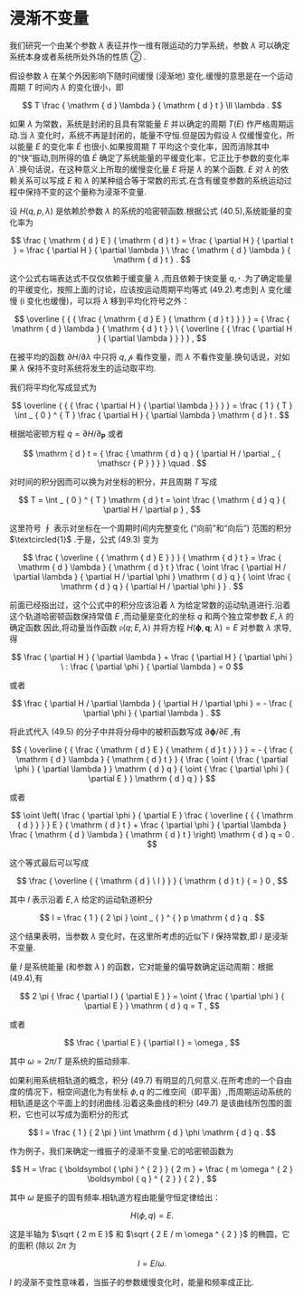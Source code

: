 
# 浸渐不变量

我们研究一个由某个参数 $\lambda$ 表征并作一维有限运动的力学系统，参数 $\lambda$ 可以确定系统本身或者系统所处外场的性质 ② .

假设参数 $\lambda$ 在某个外因影响下随时间缓慢 (浸渐地) 变化.缓慢的意思是在一个运动周期 $T$ 时间内 $\lambda$ 的变化很小，即

$$
T \frac { \mathrm { d } \lambda } { \mathrm { d } t } \ll \lambda .
$$

如果 $\lambda$ 为常数，系统是封闭的且具有常能量 $E$ 并以确定的周期 $T ( E )$ 作严格周期运动.当 $\lambda$ 变化时，系统不再是封闭的，能量不守恒.但是因为假设 $\lambda$ 仅缓慢变化，所以能量 $E$ 的变化率 $\dot { E }$ 也很小.如果按周期 $T$ 平均这个变化率，因而消除其中的“快”振动,则所得的值 $\dot { E }$ 确定了系统能量的平缓变化率，它正比于参数的变化率 $\dot { \lambda }$ .换句话说，在这种意义上所取的缓慢变化量 $E$ 将是 $\lambda$ 的某个函数. $E$ 对 $\lambda$ 的依赖关系可以写成 $E$ 和 $\lambda$ 的某种组合等于常数的形式.在含有缓变参数的系统运动过程中保持不变的这个量称为浸渐不变量.

设 $H ( q , p , \lambda )$ 是依赖於参数 $\lambda$ 的系统的哈密顿函数.根据公式 (40.5),系统能量的变化率为

$$
\frac { \mathrm { d } E } { \mathrm { d } t } = \frac { \partial H } { \partial t } = \frac { \partial H } { \partial \lambda } \ \frac { \mathrm { d } \lambda } { \mathrm { d } t } .
$$

这个公式右端表达式不仅仅依赖于缓变量 $\lambda$ ,而且依赖于快变量 $q , \boldsymbol \cdot$ .为了确定能量的平缓变化，按照上面的讨论，应该按运动周期平均等式 (49.2).考虑到 $\lambda$ 变化缓慢 (i 变化也缓慢)，可以将 $\dot { \lambda }$ 移到平均化符号之外：

$$
\overline { { { \frac { \mathrm { d } E } { \mathrm { d } t } } } } = { \frac { \mathrm { d } \lambda } { \mathrm { d } t } } \ { \overline { { \frac { \partial H } { \partial \lambda } } } } ,
$$

在被平均的函数 $\partial H / \partial \lambda$ 中只将 $q , \boldsymbol { \mathscr { p } }$ 看作变量，而 $\lambda$ 不看作变量.换句话说，对如果 $\lambda$ 保持不变时系统将发生的运动取平均.

我们将平均化写成显式为

$$
\overline { { { \frac { \partial H } { \partial \lambda } } } } = \frac { 1 } { T } \int _ { 0 } ^ { T } \frac { \partial H } { \partial \lambda } \mathrm { d } t .
$$

根据哈密顿方程 $\dot { q } = \partial H / \partial _ { \boldsymbol { P } }$ 或者

$$
\mathrm { d } t = { \frac { \mathrm { d } q } { \partial H / \partial _ { \mathscr { P } } } } \quad .
$$

对时间的积分因而可以换为对坐标的积分，并且周期 $T$ 写成

$$
T = \int _ { 0 } ^ { T } \mathrm { d } t = \oint \frac { \mathrm { d } q } { \partial H / \partial p } ,
$$

这里符号 $\oint$ 表示对坐标在一个周期时间内完整变化 (“向前”和“向后”) 范围的积分 $\textcircled{1}$ .于是，公式 (49.3) 变为

$$
\frac { \overline { { \mathrm { d } E } } } { \mathrm { d } t } = \frac { \mathrm { d } \lambda } { \mathrm { d } t } \frac { \oint \frac { \partial H / \partial \lambda } { \partial H / \partial \phi } \mathrm { d } q } { \oint \frac { \mathrm { d } q } { \partial H / \partial \phi } } .
$$

前面已经指出过，这个公式中的积分应该沿着 $\lambda$ 为给定常数的运动轨道进行.沿着这个轨道哈密顿函数保持常值 $E$ ,而动量是变化的坐标 $q$ 和两个独立常参数 $E , \lambda$ 的确定函数.因此,将动量当作函数 ${ \mathfrak { p } } { \left( { q } ; E , \lambda \right) }$ 并将方程 $H ( \boldsymbol { \phi } , \boldsymbol { q } ;$ $\lambda ) = E$ 对参数 $\lambda$ 求导,得

$$
\frac { \partial H } { \partial \lambda } + \frac { \partial H } { \partial \phi } \ : \frac { \partial \phi } { \partial \lambda } = 0
$$

或者

$$
\frac { \partial H / \partial \lambda } { \partial H / \partial \phi } = - \frac { \partial \phi } { \partial \lambda } .
$$

将此式代入 (49.5) 的分子中并将分母中的被积函数写成 $\partial \mathbf { \boldsymbol { \phi } } / \partial E$ ,有

$$
{ \overline { { \frac { \mathrm { d } E } { \mathrm { d } t } } } } = - { \frac { \mathrm { d } \lambda } { \mathrm { d } t } } { \frac { \oint { \frac { \partial \phi } { \partial \lambda } } \mathrm { d } q } { \oint { \frac { \partial \phi } { \partial E } } \mathrm { d } q } }
$$

或者

$$
\oint \left( \frac { \partial \phi } { \partial E } \frac { \overline { { { \mathrm { d } } } } E } { \mathrm { d } t } + \frac { \partial \phi } { \partial \lambda } \frac { \mathrm { d } \lambda } { \mathrm { d } t } \right) \mathrm { d } q = 0 .
$$

这个等式最后可以写成

$$
\frac { \overline { { \mathrm { d } \ I } } } { \mathrm { d } t } { = } 0 ,
$$

其中 $I$ 表示沿着 $E , \lambda$ 给定的运动轨道积分

$$
I = \frac { 1 } { 2 \pi } \oint _ { } ^ { } p \mathrm { d } q .
$$

这个结果表明，当参数 $\lambda$ 变化时，在这里所考虑的近似下 $I$ 保持常数,即 $I$ 是浸渐不变量.

量 $I$ 是系统能量 (和参数 $\lambda$ ) 的函数，它对能量的偏导数确定运动周期：根据 (49.4),有

$$
2 \pi { \frac { \partial I } { \partial E } } = \oint { \frac { \partial \phi } { \partial E } } \mathrm { d } q = T ,
$$

或者

$$
\frac { \partial E } { \partial I } = \omega ,
$$

其中 ${ \omega } = 2 \pi / T$ 是系统的振动频率.

如果利用系统相轨道的概念，积分 (49.7) 有明显的几何意义.在所考虑的一个自由度的情况下，相空间退化为有坐标 $\phi , q$ 的二维空间（即平面）,而周期运动系统的相轨道是这个平面上的封闭曲线.沿着这条曲线的积分 (49.7) 是该曲线所包围的面积，它也可以写成为面积分的形式

$$
I = \frac { 1 } { 2 \pi } \int \mathrm { d } \phi \mathrm { d } q .
$$

作为例子，我们来确定一维振子的浸渐不变量.它的哈密顿函数为

$$
H = \frac { \boldsymbol { \phi } ^ { 2 } } { 2 m } + \frac { m \omega ^ { 2 } \boldsymbol { q } ^ { 2 } } { 2 } ,
$$

其中 $\omega$ 是振子的固有频率.相轨道方程由能量守恒定律给出：

$$
H ( \phi , q ) = E .
$$

这是半轴为 $\sqrt { 2 m E }$ 和 $\sqrt { 2 E / m \omega ^ { 2 } }$ 的椭圆，它的面积 (除以 $2 \pi$ 为

$$
I = E / \omega .
$$

$I$ 的浸渐不变性意味着，当振子的参数缓慢变化时，能量和频率成正比.
